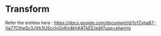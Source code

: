 # Transform

Refer the entities here : https://docs.google.com/document/d/1cfZyha87-Va77CtheSc3JVb3UScclvGvKn4khAATkEE/edit?usp=sharing 
